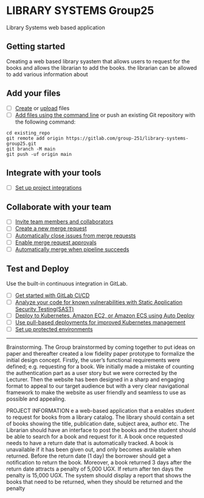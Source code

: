 # LIBRARY SYSTEMS Group25
Library Systems web based application 

## Getting started
Creating a web based library syastem that allows users to request for the books and allows the librarian to add the books.
the librarian can be allowed to add various information about

## Add your files

- [ ] [Create](https://docs.gitlab.com/ee/user/project/repository/web_editor.html#create-a-file) or [upload](https://docs.gitlab.com/ee/user/project/repository/web_editor.html#upload-a-file) files
- [ ] [Add files using the command line](https://docs.gitlab.com/ee/gitlab-basics/add-file.html#add-a-file-using-the-command-line) or push an existing Git repository with the following command:

```
cd existing_repo
git remote add origin https://gitlab.com/group-251/library-systems-group25.git
git branch -M main
git push -uf origin main
```

## Integrate with your tools

- [ ] [Set up project integrations](https://gitlab.com/group-251/library-systems-group25/-/settings/integrations)

## Collaborate with your team

- [ ] [Invite team members and collaborators](https://docs.gitlab.com/ee/user/project/members/)
- [ ] [Create a new merge request](https://docs.gitlab.com/ee/user/project/merge_requests/creating_merge_requests.html)
- [ ] [Automatically close issues from merge requests](https://docs.gitlab.com/ee/user/project/issues/managing_issues.html#closing-issues-automatically)
- [ ] [Enable merge request approvals](https://docs.gitlab.com/ee/user/project/merge_requests/approvals/)
- [ ] [Automatically merge when pipeline succeeds](https://docs.gitlab.com/ee/user/project/merge_requests/merge_when_pipeline_succeeds.html)

## Test and Deploy

Use the built-in continuous integration in GitLab.

- [ ] [Get started with GitLab CI/CD](https://docs.gitlab.com/ee/ci/quick_start/index.html)
- [ ] [Analyze your code for known vulnerabilities with Static Application Security Testing(SAST)](https://docs.gitlab.com/ee/user/application_security/sast/)
- [ ] [Deploy to Kubernetes, Amazon EC2, or Amazon ECS using Auto Deploy](https://docs.gitlab.com/ee/topics/autodevops/requirements.html)
- [ ] [Use pull-based deployments for improved Kubernetes management](https://docs.gitlab.com/ee/user/clusters/agent/)
- [ ] [Set up protected environments](https://docs.gitlab.com/ee/ci/environments/protected_environments.html)

***

Brainstorming. 
 The Group brainstormed by coming together to put ideas on paper and thereafter created a low fidelity 
paper prototype to formalize the initial design concept. Firstly, the user’s functional requirements were 
defined; e.g. requesting for a book. 
We initially made a mistake of counting the authentication part as a user story but we were corrected by 
the Lecturer. Then the website has been designed in a sharp and engaging format to appeal to our 
target audience but with a very clear navigational framework to make the website as user friendly and 
seamless to use as possible and appealing. 

PROJECT INFORMATION
e a web-based application that a enables student to request for books from a library catalog. The 
library should contain a set of books showing the title, publication date, subject area, author etc. The 
Librarian should have an interface to post the books and the student should be able to search for a book 
and request for it. A book once requested needs to have a return date that is automatically tracked. A 
book is unavailable if it has been given out, and only becomes available when returned. Before the 
return date (1 day) the borrower should get a notification to return the book. Moreover, a book 
returned 3 days after the return date attracts a penalty of 5,000 UGX. If return after ten days the penalty 
is 15,000 UGX. The system should display a report that shows the books that need to be returned, when 
they should be returned and the penalty